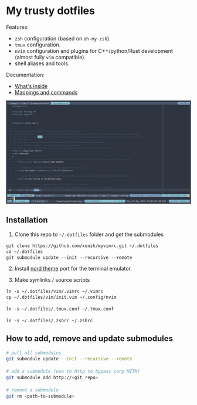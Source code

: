 # My trusty dotfiles

Features:

* `zsh` configuration (based on `oh-my-zsh`).
* `tmux` configuration.
* `nvim` configuration and plugins for C++/python/Rust development (almost fully `vim` compatible).
* shell aliases and tools.

Documentation:

* [What's inside](docs/WHATS\_INSIDE.md)
* [Mappings and commands](docs/MAPPINGS.md)

![tmux and vim, nord theme, cpp](./docs/myvimrc-nord.png)

## Installation

1. Clone this repo to `~/.dotfiles` folder and get the submodules

```
git clone https://github.com/xenzh/myvimrc.git ~/.dotfiles
cd ~/.dotfiles
git submodule update --init --recursive --remote
```

2. Install [nord theme](https://www.nordtheme.com/) port for the terminal emulator.

3. Make symlinks / source scripts

```
ln -s ~/.dotfiles/vim/.vimrc ~/.vimrc
cp ~/.dotfiles/vim/init.vim ~/.config/nvim

ln -s ~/.dotfiles/.tmux.conf ~/.tmux.conf

ln -s ~/.dotfiles/.zshrc ~/.zshrc
```


## How to add, remove and update submodules

```sh
# pull all submodules
git submodule update --init --recursive --remote

# add a submodule (use to http to bypass corp MITM)
git submodule add http://<git_repo>

# remove a submodule
git rm <path-to-submodule>
```
